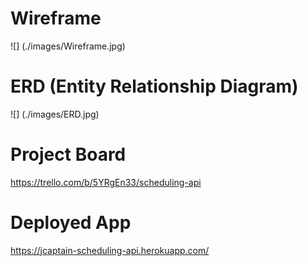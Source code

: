 # Wireframe
![] (./images/Wireframe.jpg)

# ERD (Entity Relationship Diagram)
![] (./images/ERD.jpg)

# Project Board
https://trello.com/b/5YRgEn33/scheduling-api

# Deployed App
https://jcaptain-scheduling-api.herokuapp.com/